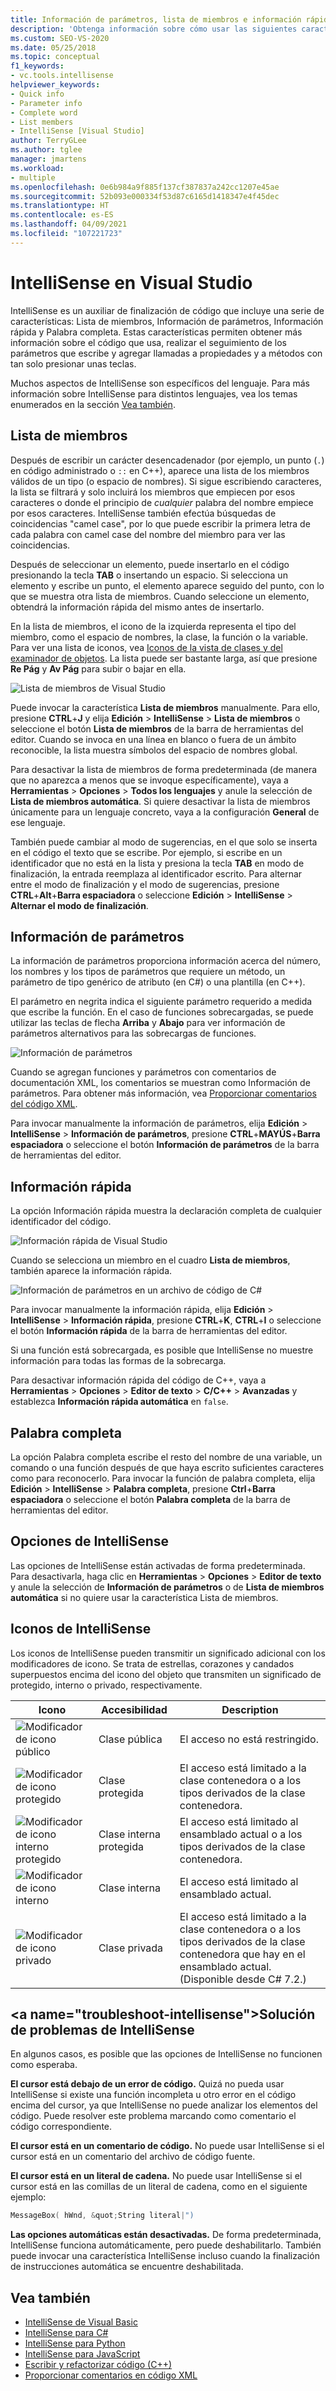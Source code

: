 ```yaml
---
title: Información de parámetros, lista de miembros e información rápida
description: 'Obtenga información sobre cómo usar las siguientes características de IntelliSense:  Lista de miembros, Información de parámetros, Información rápida y Palabra completa.'
ms.custom: SEO-VS-2020
ms.date: 05/25/2018
ms.topic: conceptual
f1_keywords:
- vc.tools.intellisense
helpviewer_keywords:
- Quick info
- Parameter info
- Complete word
- List members
- IntelliSense [Visual Studio]
author: TerryGLee
ms.author: tglee
manager: jmartens
ms.workload:
- multiple
ms.openlocfilehash: 0e6b984a9f885f137cf387837a242cc1207e45ae
ms.sourcegitcommit: 52b093e000334f53d87c6165d1418347e4f45dec
ms.translationtype: HT
ms.contentlocale: es-ES
ms.lasthandoff: 04/09/2021
ms.locfileid: "107221723"
---
```

# <a name="intellisense-in-visual-studio"></a>IntelliSense en Visual Studio

IntelliSense es un auxiliar de finalización de código que incluye una serie de características: Lista de miembros, Información de parámetros, Información rápida y Palabra completa. Estas características permiten obtener más información sobre el código que usa, realizar el seguimiento de los parámetros que escribe y agregar llamadas a propiedades y a métodos con tan solo presionar unas teclas.

Muchos aspectos de IntelliSense son específicos del lenguaje. Para más información sobre IntelliSense para distintos lenguajes, vea los temas enumerados en la sección [Vea también](#see-also).

## <a name="list-members"></a>Lista de miembros

Después de escribir un carácter desencadenador (por ejemplo, un punto (`.`) en código administrado o `::` en C++), aparece una lista de los miembros válidos de un tipo (o espacio de nombres). Si sigue escribiendo caracteres, la lista se filtrará y solo incluirá los miembros que empiecen por esos caracteres o donde el principio de *cualquier* palabra del nombre empiece por esos caracteres. IntelliSense también efectúa búsquedas de coincidencias "camel case", por lo que puede escribir la primera letra de cada palabra con camel case del nombre del miembro para ver las coincidencias.

Después de seleccionar un elemento, puede insertarlo en el código presionando la tecla **TAB** o insertando un espacio. Si selecciona un elemento y escribe un punto, el elemento aparece seguido del punto, con lo que se muestra otra lista de miembros. Cuando seleccione un elemento, obtendrá la información rápida del mismo antes de insertarlo.

En la lista de miembros, el icono de la izquierda representa el tipo del miembro, como el espacio de nombres, la clase, la función o la variable. Para ver una lista de iconos, vea [Iconos de la vista de clases y del examinador de objetos](../ide/class-view-and-object-browser-icons.md). La lista puede ser bastante larga, así que presione **Re Pág** y **Av Pág** para subir o bajar en ella.

![Lista de miembros de Visual Studio](../ide/media/vs2015_intellisense.png)

Puede invocar la característica **Lista de miembros** manualmente. Para ello, presione **CTRL**+**J** y elija **Edición** > **IntelliSense** > **Lista de miembros** o seleccione el botón **Lista de miembros** de la barra de herramientas del editor. Cuando se invoca en una línea en blanco o fuera de un ámbito reconocible, la lista muestra símbolos del espacio de nombres global.

Para desactivar la lista de miembros de forma predeterminada (de manera que no aparezca a menos que se invoque específicamente), vaya a **Herramientas** > **Opciones** > **Todos los lenguajes** y anule la selección de **Lista de miembros automática**. Si quiere desactivar la lista de miembros únicamente para un lenguaje concreto, vaya a la configuración **General** de ese lenguaje.

También puede cambiar al modo de sugerencias, en el que solo se inserta en el código el texto que se escribe. Por ejemplo, si escribe en un identificador que no está en la lista y presiona la tecla **TAB** en modo de finalización, la entrada reemplaza al identificador escrito. Para alternar entre el modo de finalización y el modo de sugerencias, presione **CTRL**+**Alt**+**Barra espaciadora** o seleccione **Edición** > **IntelliSense** > **Alternar el modo de finalización**.

## <a name="parameter-info"></a>Información de parámetros

La información de parámetros proporciona información acerca del número, los nombres y los tipos de parámetros que requiere un método, un parámetro de tipo genérico de atributo (en C#) o una plantilla (en C++).

El parámetro en negrita indica el siguiente parámetro requerido a medida que escribe la función. En el caso de funciones sobrecargadas, se puede utilizar las teclas de flecha **Arriba** y **Abajo** para ver información de parámetros alternativos para las sobrecargas de funciones.

![Información de parámetros](../ide/media/vs2015_param_info.png)

Cuando se agregan funciones y parámetros con comentarios de documentación XML, los comentarios se muestran como Información de parámetros. Para obtener más información, vea [Proporcionar comentarios del código XML](reference/generate-xml-documentation-comments.md).

Para invocar manualmente la información de parámetros, elija **Edición** > **IntelliSense** > **Información de parámetros**, presione **CTRL**+**MAYÚS**+**Barra espaciadora** o seleccione el botón **Información de parámetros** de la barra de herramientas del editor.

## <a name="quick-info"></a>Información rápida

La opción Información rápida muestra la declaración completa de cualquier identificador del código.

![Información rápida de Visual Studio](../ide/media/vs2015_quick_info.png)

Cuando se selecciona un miembro en el cuadro **Lista de miembros**, también aparece la información rápida.

![Información de parámetros en un archivo de código de C&#35;](../ide/media/vs2015_paraminfo.png)

Para invocar manualmente la información rápida, elija **Edición** > **IntelliSense** > **Información rápida**, presione **CTRL**+**K**, **CTRL**+**I** o seleccione el botón **Información rápida** de la barra de herramientas del editor.

Si una función está sobrecargada, es posible que IntelliSense no muestre información para todas las formas de la sobrecarga.

Para desactivar información rápida del código de C++, vaya a **Herramientas** > **Opciones** > **Editor de texto** > **C/C++**  > **Avanzadas** y establezca **Información rápida automática** en `false`.

## <a name="complete-word"></a>Palabra completa

La opción Palabra completa escribe el resto del nombre de una variable, un comando o una función después de que haya escrito suficientes caracteres como para reconocerlo. Para invocar la función de palabra completa, elija **Edición** > **IntelliSense** > **Palabra completa**, presione **Ctrl**+**Barra espaciadora** o seleccione el botón **Palabra completa** de la barra de herramientas del editor.

## <a name="intellisense-options"></a>Opciones de IntelliSense

Las opciones de IntelliSense están activadas de forma predeterminada. Para desactivarla, haga clic en **Herramientas** > **Opciones** > **Editor de texto** y anule la selección de **Información de parámetros** o de **Lista de miembros automática** si no quiere usar la característica Lista de miembros.

## <a name="intellisense-icons"></a>Iconos de IntelliSense
Los iconos de IntelliSense pueden transmitir un significado adicional con los modificadores de icono. Se trata de estrellas, corazones y candados superpuestos encima del icono del objeto que transmiten un significado de protegido, interno o privado, respectivamente.

|    Icono    |    Accesibilidad    |    Description    |
|------------|--------------------------------|------------------------------------------------------------------------------------------------------------------------------------------------------|
| ![Modificador de icono público](../ide/media/intellisensePublicNoModifier.png)       |    Clase pública    |    El acceso no está restringido.   |
| ![Modificador de icono protegido](../ide/media/intellisenseProtectedModifier.png)       |    Clase protegida    |    El acceso está limitado a la clase contenedora o a los tipos derivados de la clase contenedora.    |
| ![Modificador de icono interno protegido](../ide/media/intellisenseProtectedInternalModifier.png)       |    Clase interna protegida    |    El acceso está limitado al ensamblado actual o a los tipos derivados de la clase contenedora.    |
| ![Modificador de icono interno](../ide/media/intellisenseInternalModifier.png)       |    Clase interna    |    El acceso está limitado al ensamblado actual.    |
|![Modificador de icono privado](../ide/media/intellisensePrivateModifier.png)        |    Clase privada    |    El acceso está limitado a la clase contenedora o a los tipos derivados de la clase contenedora que hay en el ensamblado actual. (Disponible desde C# 7.2.)    |

## <a name="troubleshoot-intellisense&quot;></a>Solución de problemas de IntelliSense

En algunos casos, es posible que las opciones de IntelliSense no funcionen como esperaba.

**El cursor está debajo de un error de código.** Quizá no pueda usar IntelliSense si existe una función incompleta u otro error en el código encima del cursor, ya que IntelliSense no puede analizar los elementos del código. Puede resolver este problema marcando como comentario el código correspondiente.

**El cursor está en un comentario de código.** No puede usar IntelliSense si el cursor está en un comentario del archivo de código fuente.

**El cursor está en un literal de cadena.** No puede usar IntelliSense si el cursor está en las comillas de un literal de cadena, como en el siguiente ejemplo:

```cpp
MessageBox( hWnd, &quot;String literal|")
```

**Las opciones automáticas están desactivadas.** De forma predeterminada, IntelliSense funciona automáticamente, pero puede deshabilitarlo. También puede invocar una característica IntelliSense incluso cuando la finalización de instrucciones automática se encuentre deshabilitada.

## <a name="see-also"></a>Vea también

- [IntelliSense de Visual Basic](../ide/visual-basic-specific-intellisense.md)
- [IntelliSense para C#](../ide/visual-csharp-intellisense.md)
- [IntelliSense para Python](../python/editing-python-code-in-visual-studio.md#intellisense)
- [IntelliSense para JavaScript](../ide/javascript-intellisense.md)
- [Escribir y refactorizar código (C++)](/cpp/ide/writing-and-refactoring-code-cpp)
- [Proporcionar comentarios en código XML](reference/generate-xml-documentation-comments.md)
